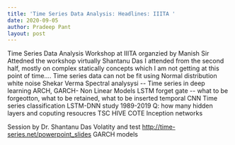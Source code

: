 ```yaml
---
title: 'Time Series Data Analysis: Headlines: IIITA '
date: 2020-09-05
author: Pradeep Pant
layout: post
---
```


Time Series Data Analysis Workshop at IIITA organzied by Manish Sir
Attedned the workshop virtually
Shantanu Das
I attended from the second half, mostly on complex statically concepts which I am not getting at this point of time....
Time series data can not be fit using Normal distribution
white noise 
Shekar Verma
Spectral analysysi -- Time series in deep learning ARCH, GARCH- Non Linear Models
LSTM 
forget gate -- what to be forgeotton, what to be retained, what to be inserted
temporal CNN
Time series classification
LSTM-DNN study 1989-2019 
Q: how many hidden layers and coputing resoucres 
TSC HIVE COTE
Inception networks

Session by Dr. Shantanu Das
Volatity and test
http://time-series.net/powerpoint_slides
GARCH models